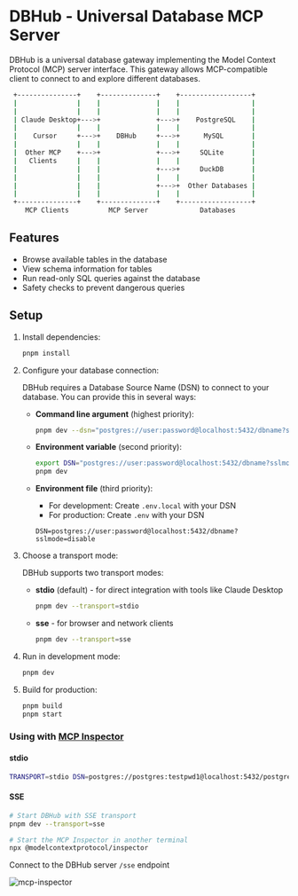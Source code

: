 # DBHub - Universal Database MCP Server

DBHub is a universal database gateway implementing the Model Context Protocol (MCP) server interface. This gateway allows MCP-compatible client to connect to and explore different databases.

```bash
 +---------------+    +--------------+    +------------------+
 |               |    |              |    |                  |
 |               |    |              |    |                  |
 | Claude Desktop+--->+              +--->+    PostgreSQL    |
 |               |    |              |    |                  |
 |    Cursor     +--->+    DBHub     +--->+      MySQL       |
 |               |    |              |    |                  |
 |  Other MCP    +--->+              +--->+     SQLite       |
 |   Clients     |    |              |    |                  |
 |               |    |              +--->+     DuckDB       |
 |               |    |              |    |                  |
 |               |    |              +--->+  Other Databases |
 |               |    |              |    |                  |
 +---------------+    +--------------+    +------------------+
    MCP Clients          MCP Server             Databases
 ```

## Features

- Browse available tables in the database
- View schema information for tables
- Run read-only SQL queries against the database
- Safety checks to prevent dangerous queries

## Setup

1. Install dependencies:

   ```bash
   pnpm install
   ```

1. Configure your database connection:

   DBHub requires a Database Source Name (DSN) to connect to your database. You can provide this in several ways:

   - **Command line argument** (highest priority):

     ```bash
     pnpm dev --dsn="postgres://user:password@localhost:5432/dbname?sslmode=disable"
     ```

   - **Environment variable** (second priority):

     ```bash
     export DSN="postgres://user:password@localhost:5432/dbname?sslmode=disable"
     pnpm dev
     ```

   - **Environment file** (third priority):
     - For development: Create `.env.local` with your DSN
     - For production: Create `.env` with your DSN
     ```
     DSN=postgres://user:password@localhost:5432/dbname?sslmode=disable
     ```

1. Choose a transport mode:

   DBHub supports two transport modes:
   
   - **stdio** (default) - for direct integration with tools like Claude Desktop
     ```bash
     pnpm dev --transport=stdio
     ```
   
   - **sse** - for browser and network clients
     ```bash
     pnpm dev --transport=sse
     ```

1. Run in development mode:

   ```bash
   pnpm dev
   ```

1. Build for production:
   ```bash
   pnpm build
   pnpm start
   ```

### Using with [MCP Inspector](https://github.com/modelcontextprotocol/inspector)

#### stdio

```bash
TRANSPORT=stdio DSN=postgres://postgres:testpwd1@localhost:5432/postgres?sslmode=disable npx @modelcontextprotocol/inspector node /path/to/dbhub/dist/index.js
```

#### SSE

```bash
# Start DBHub with SSE transport
pnpm dev --transport=sse 

# Start the MCP Inspector in another terminal
npx @modelcontextprotocol/inspector
```

Connect to the DBHub server `/sse` endpoint

![mcp-inspector](https://raw.githubusercontent.com/bytebase/dbhub/main/assets/mcp-inspector.webp)
